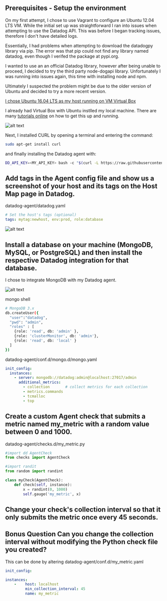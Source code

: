 ## Prerequisites - Setup the environment

On my first attempt, I chose to use Vagrant to configure an Ubuntu 12.04 LTS VM.  While the initial set up was straightforward I ran into issues when attempting to use the Datadog API.  This was before I began tracking issues, therefore I don't have detailed logs.  

Essentially, I had problems when attempting to download the datadogpy library via pip.  The error was that pip could not find any library named datadog, even though I verifed the package at pypi.org.

I wanted to use an an official Datadog library, however after being unable to proceed, I decided to try the third party node-dogapi library.  Unfortunately I was running into issues again, this time with installing node and npm.

Ultimately I suspected the problem might be due to the older version of Ubuntu and decided to try a more recent version.

[I chose Ubuntu 16.04 LTS as my host running on VM Virtual Box](https://p.datadoghq.com/sb/7af5f9814-243e179005f19f7df668a6d7dad75b3c)

I already had Virtual Box with Ubuntu instlled my local machine.  There are many [tutorials online](https://linus.nci.nih.gov/bdge/installUbuntu.html) on how to get this up and running.

![alt text](https://github.com/mjmanney/hiring-engineers/blob/solutions-engineer/images/vbox.PNG "Virtual Box")

Next, I installed CURL by opening a terminal and entering the command:

```sh
sudo apt-get install curl
```
and finally installing the Datadog agent with:

```sh
DD_API_KEY=<MY_API_KEY> bash -c "$(curl -L https://raw.githubusercontent.com/DataDog/datadog-agent/master/cmd/agent/install_script.sh)"
```

## Add tags in the Agent config file and show us a screenshot of your host and its tags on the Host Map page in Datadog.
datadog-agent/datadog.yaml
``` yaml
# Set the host's tags (optional)
tags: mytag:newhost, env:prod, role:database
```
![alt text](https://raw.githubusercontent.com/mjmanney/hiring-engineers/solutions-engineer/images/hostmap.PNG "Host Map with custom tags")

## Install a database on your machine (MongoDB, MySQL, or PostgreSQL) and then install the respective Datadog integration for that database.

I chose to integrate MongoDB with my Datadog agent.

![alt text](https://raw.githubusercontent.com/mjmanney/hiring-engineers/solutions-engineer/images/mongo.png "MongoDB")

mongo shell
```sh
# MongoDB 3.x
db.createUser({
  "user":"datadog",
  "pwd": "admin",
  "roles" : [
    {role: 'read', db: 'admin' },
    {role: 'clusterMonitor', db: 'admin'},
    {role: 'read', db: 'local' }
  ]
})
```
datadog-agent/conf.d/mongo.d/mongo.yaml
``` yaml
init_config:
  instances:
    - server: mongodb://datadog:admin@localhost:27017/admin
      additional_metrics:
        - collection       # collect metrics for each collection
        - metrics.commands
        - tcmalloc
        - top
```

## Create a custom Agent check that submits a metric named my_metric with a random value between 0 and 1000.

datadog-agent/checks.d/my_metric.py
``` python
#import dd AgentCheck
from checks import AgentCheck

#import randit
from random import randint

class myCheck(AgentCheck):
    def check(self, instance):
        x = randint(0, 1000)
        self.gauge('my_metric', x)
```

## Change your check's collection interval so that it only submits the metric once every 45 seconds.

## Bonus Question Can you change the collection interval without modifying the Python check file you created?
This can be done by altering
datadog-agent/conf.d/my_metric.yaml
``` yaml
init_config:

instances:
    -    host: localhost
         min_collection_interval: 45
         name: my_metric
```
